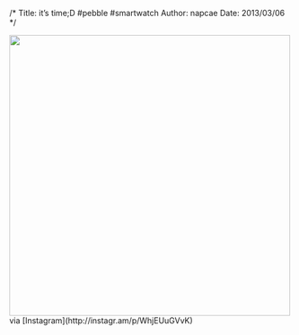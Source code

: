 /*
Title: it&#8217;s time;D #pebble #smartwatch
Author: napcae
Date: 2013/03/06
*/

<img src="http://distilleryimage10.s3.amazonaws.com/f1a0a19e868111e2abd422000a9f4de4_7.jpg" width="500" class="img-polaroid"/>  
via [Instagram](http://instagr.am/p/WhjEUuGVvK)